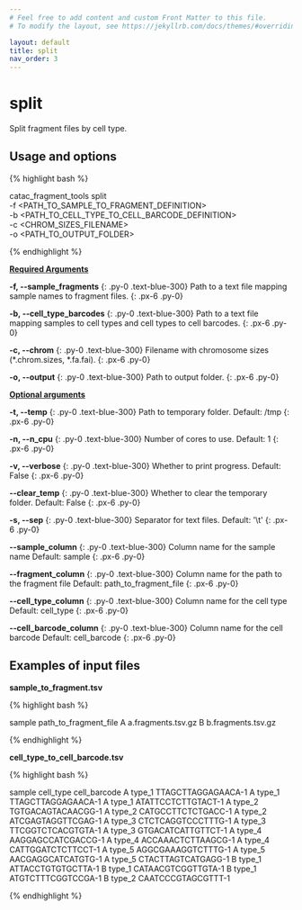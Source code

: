 ```yaml
---
# Feel free to add content and custom Front Matter to this file.
# To modify the layout, see https://jekyllrb.com/docs/themes/#overriding-theme-defaults

layout: default
title: split
nav_order: 3
---
```


# split

Split fragment files by cell type.

## Usage and options

{% highlight bash %}

catac_fragment_tools split \
    -f <PATH_TO_SAMPLE_TO_FRAGMENT_DEFINITION> \
    -b <PATH_TO_CELL_TYPE_TO_CELL_BARCODE_DEFINITION> \
    -c <CHROM_SIZES_FILENAME> \
    -o <PATH_TO_OUTPUT_FOLDER>

{% endhighlight %}

<b><ins>Required Arguments</ins></b>

**-f, --sample_fragments**
{: .py-0 .text-blue-300}
Path to a text file mapping sample names to fragment files.
{: .px-6 .py-0}

**-b, --cell_type_barcodes**
{: .py-0 .text-blue-300}
Path to a text file mapping samples to cell types and cell types to cell barcodes.
{: .px-6 .py-0}

**-c, --chrom**
{: .py-0 .text-blue-300}
Filename with chromosome sizes (*.chrom.sizes, *.fa.fai).
{: .px-6 .py-0}


**-o, --output**
{: .py-0 .text-blue-300}
Path to output folder.
{: .px-6 .py-0}

<b><ins>Optional arguments</ins></b>

**-t, --temp**
{: .py-0 .text-blue-300}
Path to temporary folder. Default: /tmp
{: .px-6 .py-0}

**-n, --n_cpu**
{: .py-0 .text-blue-300}
Number of cores to use. Default: 1
{: .px-6 .py-0}

**-v, --verbose**
{: .py-0 .text-blue-300}
Whether to print progress. Default: False
{: .px-6 .py-0}

**--clear_temp**
{: .py-0 .text-blue-300}
Whether to clear the temporary folder. Default: False
{: .px-6 .py-0}

**-s, --sep**
{: .py-0 .text-blue-300}
Separator for text files. Default: '\t'
{: .px-6 .py-0}

**--sample_column**
{: .py-0 .text-blue-300}
Column name for the sample name Default: sample
{: .px-6 .py-0}

**--fragment_column**
{: .py-0 .text-blue-300}
Column name for the path to the fragment file Default: path_to_fragment_file
{: .px-6 .py-0}

**--cell_type_column**
{: .py-0 .text-blue-300}
Column name for the cell type Default: cell_type
{: .px-6 .py-0}

**--cell_barcode_column**
{: .py-0 .text-blue-300}
Column name for the cell barcode Default: cell_barcode
{: .px-6 .py-0}

## Examples of input files

**sample_to_fragment.tsv**

{% highlight bash %}

sample  path_to_fragment_file
A       a.fragments.tsv.gz
B       b.fragments.tsv.gz

{% endhighlight %}

**cell_type_to_cell_barcode.tsv**

{% highlight bash %}

sample  cell_type  cell_barcode
A       type_1     TTAGCTTAGGAGAACA-1
A       type_1     TTAGCTTAGGAGAACA-1
A       type_1     ATATTCCTCTTGTACT-1
A       type_2     TGTGACAGTACAACGG-1
A       type_2     CATGCCTTCTCTGACC-1
A       type_2     ATCGAGTAGGTTCGAG-1
A       type_3     CTCTCAGGTCCCTTTG-1
A       type_3     TTCGGTCTCACGTGTA-1
A       type_3     GTGACATCATTGTTCT-1
A       type_4     AAGGAGCCATCGACCG-1
A       type_4     ACCAAACTCTTAAGCG-1
A       type_4     CATTGGATCTCTTCCT-1
A       type_5     AGGCGAAAGGTCTTTG-1
A       type_5     AACGAGGCATCATGTG-1
A       type_5     CTACTTAGTCATGAGG-1
B       type_1     ATTACCTGTGTGCTTA-1
B       type_1     CATAACGTCGGTTGTA-1
B       type_1     ATGTCTTTCGGTCCGA-1
B       type_2     CAATCCCGTAGCGTTT-1

{% endhighlight %}

